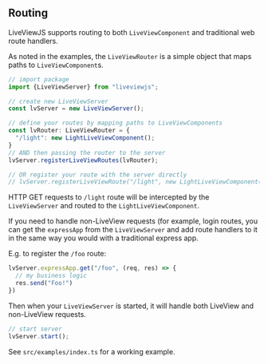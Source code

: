 ## Routing

LiveViewJS supports routing to both `LiveViewComponent` and traditional web route handlers.

As noted in the examples, the `LiveViewRouter` is a simple object that maps paths to `LiveViewComponent`s.
```ts
// import package
import {LiveViewServer} from "liveviewjs";

// create new LiveViewServer
const lvServer = new LiveViewServer();

// define your routes by mapping paths to LiveViewComponents
const lvRouter: LiveViewRouter = {
  "/light": new LightLiveViewComponent();
}
// AND then passing the router to the server
lvServer.registerLiveViewRoutes(lvRouter);

// OR register your route with the server directly
// lvServer.registerLiveViewRoute("/light", new LightLiveViewComponent());
```

HTTP GET requests to `/light` route will be intercepted by the `LiveViewServer` and routed to the `LightLiveViewComponent`.

If you need to handle non-LiveView requests (for example, login routes, you can get the `expressApp` from the `LiveViewServer` and add route handlers to it in the same way you would with a traditional express app.

E.g. to register the `/foo` route:
```ts
lvServer.expressApp.get("/foo", (req, res) => {
  // my business logic
  res.send("Foo!")
})
```

Then when your `LiveViewServer` is started, it will handle both LiveView and non-LiveView requests.

```ts
// start server
lvServer.start();
```

See `src/examples/index.ts` for a working example.
